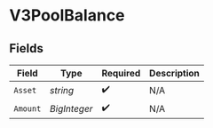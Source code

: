 # V3PoolBalance


## Fields

| Field              | Type               | Required           | Description        |
| ------------------ | ------------------ | ------------------ | ------------------ |
| `Asset`            | *string*           | :heavy_check_mark: | N/A                |
| `Amount`           | *BigInteger*       | :heavy_check_mark: | N/A                |